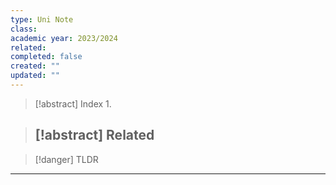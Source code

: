 ```yaml
---
type: Uni Note
class: 
academic year: 2023/2024
related: 
completed: false
created: ""
updated: ""
---
```

>[!abstract] Index
>1. 

>[!abstract] Related
>- 

>[!danger] TLDR

---